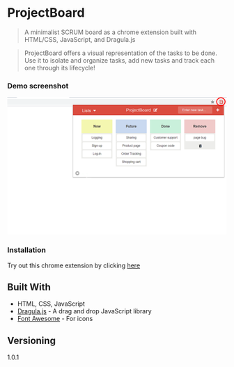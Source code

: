 # ProjectBoard
> A minimalist SCRUM board as a chrome extension built with HTML/CSS, JavaScript, and Dragula.js  

> ProjectBoard offers a visual representation of the tasks to be done. Use it to isolate and organize tasks,  add new tasks and track each one through its lifecycle! 
### Demo screenshot
![demo](https://github.com/ryandeng32/ProjectBoard/blob/master/promote/Promote1.png)
### Installation

Try out this chrome extension by clicking [here](https://chrome.google.com/webstore/detail/project-board/liglafjdnkknphlhlfcmdlddhmgdfdgm) 

## Built With
* HTML, CSS, JavaScript
* [Dragula.js](https://bevacqua.github.io/dragula/) - A drag and drop JavaScript library 
* [Font Awesome](https://fontawesome.com/) - For icons 

## Versioning

1.0.1




